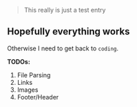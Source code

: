 > This really is just a test entry

## Hopefully everything works

Otherwise I need to get back to `coding`.

**TODOs:**
1. File Parsing
2. Links
3. Images
4. Footer/Header


